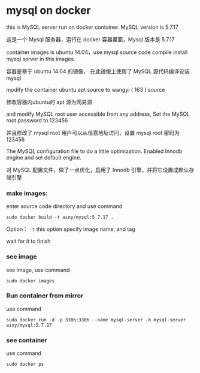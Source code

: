# mysql on docker


this is MySQL server run on docker container. MySQL version is 5.7.17

这是一个 Mysql 服务器，运行在 docker 容器里面，Mysql 版本是 5.7.17

container images is ubuntu 14.04，use mysql source code compile install mysql server in this images. 

容器是基于 ubuntu 14.04 的镜像， 在此镜像上使用了 MySQL 源代码编译安装mysql

modify the container ubuntu apt source to wangyi ( 163 ) source

修改容器内ubuntu的 apt 源为网易源

and modify MySQL root user accessible from any address, Set the MySQL root password to 123456

并且修改了 mysql root 用户可以从任意地址访问，设置 mysql root 密码为 123456

The MySQL configuration file to do a little optimization. Enabled Innodb engine and set default engine.

对 MySQL 配置文件，做了一点优化，启用了 Innodb 引擎，并将它设置成默认存储引擎


### make images:

enter source code directory and use command

	sudo docker build -t ainy/mysql:5.7.17 .

Option： `-t` this option specify image name, and tag

wait for it to finish

### see image

see image, use command

	sudo docker images

### Run container from mirror

use command
 
	sudo docker run -d -p 3306:3306 --name mysql-server -h mysql-server ainy/mysql:5.7.17

### see container

use command 

	sudo docker ps

